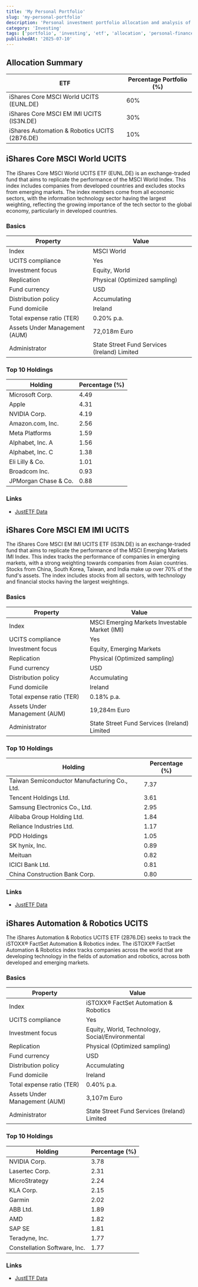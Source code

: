 ```yaml
---
title: 'My Personal Portfolio'
slug: 'my-personal-portfolio'
description: 'Personal investment portfolio allocation and analysis of selected ETFs'
category: 'Investing'
tags: ['portfolio', 'investing', 'etf', 'allocation', 'personal-finance']
publishedAt: '2025-07-10'
---
```


## Allocation Summary

| ETF                                           | Percentage Portfolio (%) |
| --------------------------------------------- | ------------------------ |
| iShares Core MSCI World UCITS (EUNL.DE)       | 60%                      |
| iShares Core MSCI EM IMI UCITS (IS3N.DE)      | 30%                      |
| iShares Automation & Robotics UCITS (2B76.DE) | 10%                      |

## iShares Core MSCI World UCITS

The iShares Core MSCI World UCITS ETF (EUNL.DE) is an exchange-traded fund that aims to replicate the performance of the
MSCI World Index. This index includes companies from developed countries and excludes stocks from emerging markets. The
index members come from all economic sectors, with the information technology sector having the largest weighting,
reflecting the growing importance of the tech sector to the global economy, particularly in developed countries.

### Basics

| Property                      | Value                                        |
| ----------------------------- | -------------------------------------------- |
| Index                         | MSCI World                                   |
| UCITS compliance              | Yes                                          |
| Investment focus              | Equity, World                                |
| Replication                   | Physical (Optimized sampling)                |
| Fund currency                 | USD                                          |
| Distribution policy           | Accumulating                                 |
| Fund domicile                 | Ireland                                      |
| Total expense ratio (TER)     | 0.20% p.a.                                   |
| Assets Under Management (AUM) | 72,018m Euro                                 |
| Administrator                 | State Street Fund Services (Ireland) Limited |

### Top 10 Holdings

| Holding              | Percentage (%) |
| -------------------- | -------------- |
| Microsoft Corp.      | 4.49           |
| Apple                | 4.31           |
| NVIDIA Corp.         | 4.19           |
| Amazon.com, Inc.     | 2.56           |
| Meta Platforms       | 1.59           |
| Alphabet, Inc. A     | 1.56           |
| Alphabet, Inc. C     | 1.38           |
| Eli Lilly & Co.      | 1.01           |
| Broadcom Inc.        | 0.93           |
| JPMorgan Chase & Co. | 0.88           |

### Links

- [JustETF Data](https://www.justetf.com/en/etf-profile.html?isin=IE00B4L5Y983#overview)

## iShares Core MSCI EM IMI UCITS

The iShares Core MSCI EM IMI UCITS ETF (IS3N.DE) is an exchange-traded fund that aims to replicate the performance of
the MSCI Emerging Markets IMI Index. This index tracks the performance of companies in emerging markets, with a strong
weighting towards companies from Asian countries. Stocks from China, South Korea, Taiwan, and India make up over 70% of
the fund's assets. The index includes stocks from all sectors, with technology and financial stocks having the largest
weightings.

### Basics

| Property                      | Value                                         |
| ----------------------------- | --------------------------------------------- |
| Index                         | MSCI Emerging Markets Investable Market (IMI) |
| UCITS compliance              | Yes                                           |
| Investment focus              | Equity, Emerging Markets                      |
| Replication                   | Physical (Optimized sampling)                 |
| Fund currency                 | USD                                           |
| Distribution policy           | Accumulating                                  |
| Fund domicile                 | Ireland                                       |
| Total expense ratio (TER)     | 0.18% p.a.                                    |
| Assets Under Management (AUM) | 19,284m Euro                                  |
| Administrator                 | State Street Fund Services (Ireland) Limited  |

### Top 10 Holdings

| Holding                                      | Percentage (%) |
| -------------------------------------------- | -------------- |
| Taiwan Semiconductor Manufacturing Co., Ltd. | 7.37           |
| Tencent Holdings Ltd.                        | 3.61           |
| Samsung Electronics Co., Ltd.                | 2.95           |
| Alibaba Group Holding Ltd.                   | 1.84           |
| Reliance Industries Ltd.                     | 1.17           |
| PDD Holdings                                 | 1.05           |
| SK hynix, Inc.                               | 0.89           |
| Meituan                                      | 0.82           |
| ICICI Bank Ltd.                              | 0.81           |
| China Construction Bank Corp.                | 0.80           |

### Links

- [JustETF Data](https://www.justetf.com/en/etf-profile.html?isin=IE00BKM4GZ66#overview)

## iShares Automation & Robotics UCITS

The iShares Automation & Robotics UCITS ETF (2B76.DE) seeks to track the iSTOXX® FactSet Automation & Robotics index. The iSTOXX® FactSet Automation & Robotics index tracks companies across the world that are developing technology in the fields of automation and robotics, across both developed and emerging markets.

### Basics

| Property                      | Value                                           |
| ----------------------------- | ----------------------------------------------- |
| Index                         | iSTOXX® FactSet Automation & Robotics          |
| UCITS compliance              | Yes                                             |
| Investment focus              | Equity, World, Technology, Social/Environmental |
| Replication                   | Physical (Optimized sampling)                   |
| Fund currency                 | USD                                             |
| Distribution policy           | Accumulating                                    |
| Fund domicile                 | Ireland                                         |
| Total expense ratio (TER)     | 0.40% p.a.                                      |
| Assets Under Management (AUM) | 3,107m Euro                                     |
| Administrator                 | State Street Fund Services (Ireland) Limited    |

### Top 10 Holdings

| Holding                      | Percentage (%) |
| ---------------------------- | -------------- |
| NVIDIA Corp.                 | 3.78           |
| Lasertec Corp.               | 2.31           |
| MicroStrategy                | 2.24           |
| KLA Corp.                    | 2.15           |
| Garmin                       | 2.02           |
| ABB Ltd.                     | 1.89           |
| AMD                          | 1.82           |
| SAP SE                       | 1.81           |
| Teradyne, Inc.               | 1.77           |
| Constellation Software, Inc. | 1.77           |

### Links

- [JustETF Data](https://www.justetf.com/en/etf-profile.html?isin=IE00BYZK4552#overview)

